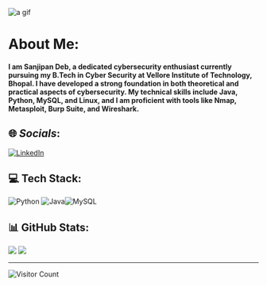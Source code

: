 ![a gif](https://github.com/user-attachments/assets/5ef6a42f-2424-4e3a-a98f-04206a640532)
# **About Me**:

#### I am Sanjipan Deb, a dedicated cybersecurity enthusiast currently pursuing my B.Tech in Cyber Security at Vellore Institute of Technology, Bhopal. I have developed a strong foundation in both theoretical and practical aspects of cybersecurity. My technical skills include Java, Python, MySQL, and Linux, and I am proficient with tools like Nmap, Metasploit, Burp Suite, and Wireshark.



## 🌐 *Socials*:
[![LinkedIn](https://img.shields.io/badge/LinkedIn-%230077B5.svg?logo=linkedin&logoColor=white)](https://www.linkedin.com/in/sanjipan-deb-834601220/) 

## 💻 **Tech Stack**:
![Python](https://img.shields.io/badge/python-3670A0?style=flat-square&logo=python&logoColor=ffdd54) ![Java](https://img.shields.io/badge/java-%23ED8B00.svg?style=flat-square&logo=java&logoColor=white)![MySQL](https://img.shields.io/badge/mysql-%2300f.svg?style=flat-square&logo=mysql&logoColor=white)
## 📊 **GitHub Stats**:
![](https://github-readme-stats-sigma-five.vercel.app/api?username=Sanjipan&theme=dark&hide_border=false&include_all_commits=false&count_private=false)
![](https://github-readme-streak-stats.herokuapp.com/?user=Sanjipan&theme=dark&hide_border=false)




---
![Visitor Count](https://profile-counter.glitch.me/{Sanjipan}/count.svg)
